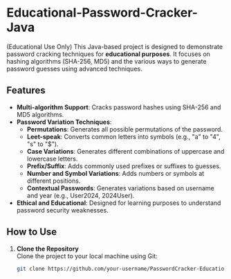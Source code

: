 # Educational-Password-Cracker-Java
(Educational Use Only)
This Java-based project is designed to demonstrate password cracking techniques for **educational purposes**. It focuses on hashing algorithms (SHA-256, MD5) and the various ways to generate password guesses using advanced techniques.

## Features
- **Multi-algorithm Support**: Cracks password hashes using SHA-256 and MD5 algorithms.
- **Password Variation Techniques**:
  - **Permutations**: Generates all possible permutations of the password.
  - **Leet-speak**: Converts common letters into symbols (e.g., "a" to "4", "s" to "$").
  - **Case Variations**: Generates different combinations of uppercase and lowercase letters.
  - **Prefix/Suffix**: Adds commonly used prefixes or suffixes to guesses.
  - **Number and Symbol Variations**: Adds numbers or symbols at different positions.
  - **Contextual Passwords**: Generates variations based on username and year (e.g., User2024, 2024User).
- **Ethical and Educational**: Designed for learning purposes to understand password security weaknesses.

## How to Use
1. **Clone the Repository**  
   Clone the project to your local machine using Git:
   ```bash
   git clone https://github.com/your-username/PasswordCracker-Educational.git
